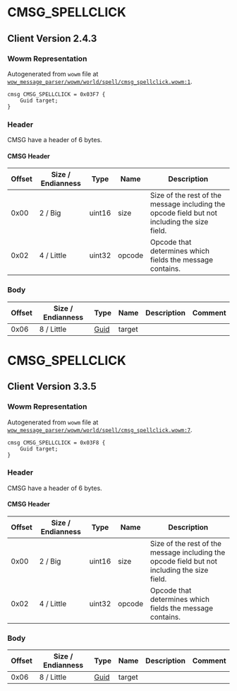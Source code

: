 # CMSG_SPELLCLICK

## Client Version 2.4.3

### Wowm Representation

Autogenerated from `wowm` file at [`wow_message_parser/wowm/world/spell/cmsg_spellclick.wowm:1`](https://github.com/gtker/wow_messages/tree/main/wow_message_parser/wowm/world/spell/cmsg_spellclick.wowm#L1).
```rust,ignore
cmsg CMSG_SPELLCLICK = 0x03F7 {
    Guid target;
}
```
### Header

CMSG have a header of 6 bytes.

#### CMSG Header

| Offset | Size / Endianness | Type   | Name   | Description |
| ------ | ----------------- | ------ | ------ | ----------- |
| 0x00   | 2 / Big           | uint16 | size   | Size of the rest of the message including the opcode field but not including the size field.|
| 0x02   | 4 / Little        | uint32 | opcode | Opcode that determines which fields the message contains.|

### Body

| Offset | Size / Endianness | Type | Name | Description | Comment |
| ------ | ----------------- | ---- | ---- | ----------- | ------- |
| 0x06 | 8 / Little | [Guid](../spec/packed-guid.md) | target |  |  |

# CMSG_SPELLCLICK

## Client Version 3.3.5

### Wowm Representation

Autogenerated from `wowm` file at [`wow_message_parser/wowm/world/spell/cmsg_spellclick.wowm:7`](https://github.com/gtker/wow_messages/tree/main/wow_message_parser/wowm/world/spell/cmsg_spellclick.wowm#L7).
```rust,ignore
cmsg CMSG_SPELLCLICK = 0x03F8 {
    Guid target;
}
```
### Header

CMSG have a header of 6 bytes.

#### CMSG Header

| Offset | Size / Endianness | Type   | Name   | Description |
| ------ | ----------------- | ------ | ------ | ----------- |
| 0x00   | 2 / Big           | uint16 | size   | Size of the rest of the message including the opcode field but not including the size field.|
| 0x02   | 4 / Little        | uint32 | opcode | Opcode that determines which fields the message contains.|

### Body

| Offset | Size / Endianness | Type | Name | Description | Comment |
| ------ | ----------------- | ---- | ---- | ----------- | ------- |
| 0x06 | 8 / Little | [Guid](../spec/packed-guid.md) | target |  |  |

